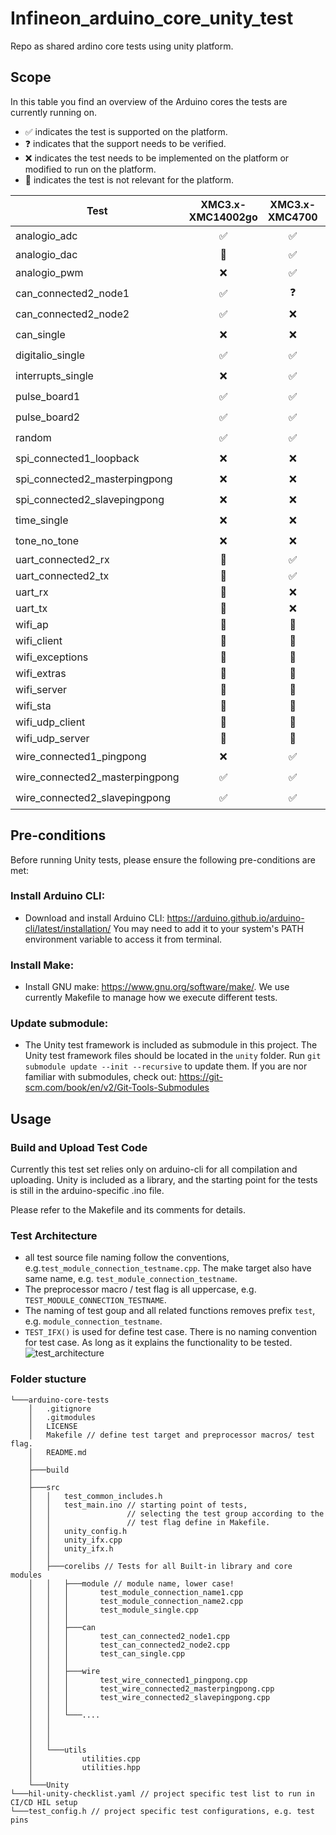 # Infineon_arduino_core_unity_test

Repo as shared ardino core tests using unity platform.

## Scope

In this table you find an overview of the Arduino cores the tests are currently running on.
- :white_check_mark: indicates the test is supported on the platform.
- :question: indicates that the support needs to be verified.
- :x: indicates the test needs to be implemented on the platform or modified to run on the platform.
- :no_entry_sign: indicates the test is not relevant for the platform.

| Test                           |   XMC3.x-XMC14002go |    XMC3.x-XMC4700    |   XMC4.x-XMC14002go  |    XMC4.x-XMC4700    |
|--------------------------------|:--------------------:|:--------------------:|:--------------------:|:--------------------:|
| analogio_adc                   | :white_check_mark:   | :white_check_mark:   |     :question:       |     :question:       |
| analogio_dac                   |   :no_entry_sign:    | :white_check_mark:   |   :no_entry_sign:    |   :no_entry_sign:    |
| analogio_pwm                   |         :x:          | :white_check_mark:   |     :question:       |     :question:       |
| can_connected2_node1           | :white_check_mark:   |     :question:       |     :question:       |     :question:       |
| can_connected2_node2           | :white_check_mark:   |         :x:          |     :question:       |     :question:       |
| can_single                     |         :x:          |         :x:          |     :question:       |     :question:       |
| digitalio_single               | :white_check_mark:   | :white_check_mark:   |     :question:       |     :question:       |
| interrupts_single              |         :x:          | :white_check_mark:   |     :question:       |     :question:       |
| pulse_board1                   | :white_check_mark:   | :white_check_mark:   |     :question:       |     :question:       |
| pulse_board2                   | :white_check_mark:   | :white_check_mark:   |     :question:       |     :question:       |
| random                         | :white_check_mark:   | :white_check_mark:   |     :question:       |     :question:       |
| spi_connected1_loopback        |         :x:          |         :x:          |     :question:       |     :question:       |
| spi_connected2_masterpingpong  |         :x:          |         :x:          |     :question:       |     :question:       |
| spi_connected2_slavepingpong   |         :x:          |         :x:          |     :question:       |     :question:       |
| time_single                    |         :x:          |         :x:          |     :question:       |     :question:       |
| tone_no_tone                   |         :x:          |         :x:          |     :question:       |     :question:       |
| uart_connected2_rx             |   :no_entry_sign:    | :white_check_mark:   |   :no_entry_sign:    |   :no_entry_sign:    |
| uart_connected2_tx             |   :no_entry_sign:    | :white_check_mark:   |   :no_entry_sign:    |   :no_entry_sign:    |
| uart_rx                        |   :no_entry_sign:    |         :x:          |   :no_entry_sign:    |   :no_entry_sign:    |
| uart_tx                        |   :no_entry_sign:    |         :x:          |   :no_entry_sign:    |   :no_entry_sign:    |
| wifi_ap                        |   :no_entry_sign:    |   :no_entry_sign:    |   :no_entry_sign:    |   :no_entry_sign:    |
| wifi_client                    |   :no_entry_sign:    |   :no_entry_sign:    |   :no_entry_sign:    |   :no_entry_sign:    |
| wifi_exceptions                |   :no_entry_sign:    |   :no_entry_sign:    |   :no_entry_sign:    |   :no_entry_sign:    |
| wifi_extras                    |   :no_entry_sign:    |   :no_entry_sign:    |   :no_entry_sign:    |   :no_entry_sign:    |
| wifi_server                    |   :no_entry_sign:    |   :no_entry_sign:    |   :no_entry_sign:    |   :no_entry_sign:    |
| wifi_sta                       |   :no_entry_sign:    |   :no_entry_sign:    |   :no_entry_sign:    |   :no_entry_sign:    |
| wifi_udp_client                |   :no_entry_sign:    |   :no_entry_sign:    |   :no_entry_sign:    |   :no_entry_sign:    |
| wifi_udp_server                |   :no_entry_sign:    |   :no_entry_sign:    |   :no_entry_sign:    |   :no_entry_sign:    |
| wire_connected1_pingpong       |         :x:          | :white_check_mark:   |     :question:       |     :question:       |
| wire_connected2_masterpingpong | :white_check_mark:   | :white_check_mark:   |     :question:       |     :question:       |
| wire_connected2_slavepingpong  | :white_check_mark:   | :white_check_mark:   |     :question:       |     :question:       |

## Pre-conditions
Before running Unity tests, please ensure the following pre-conditions are met:

### Install Arduino CLI:
   - Download and install Arduino CLI: https://arduino.github.io/arduino-cli/latest/installation/
      You may need to add it to your system's PATH environment variable to access it from terminal.
### Install Make:
   - Install GNU make: https://www.gnu.org/software/make/. We use currently Makefile to manage how we execute different tests.
### Update submodule:
   - The Unity test framework is included as submodule in this project. The Unity test framework files should be located in the `unity` folder. Run  `git submodule update --init --recursive` to update them.  If you are nor familiar with submodules, check out: https://git-scm.com/book/en/v2/Git-Tools-Submodules 

## Usage
### Build and Upload Test Code
Currently this test set relies only on arduino-cli for all compilation and uploading. Unity is included as a library, and the starting point for the tests is still in the arduino-specific .ino file.

Please refer to the Makefile and its comments for details.

### Test Architecture
- all test source file naming follow the conventions, e.g.`test_module_connection_testname.cpp`. The make target also have same name, e.g. `test_module_connection_testname`. 
- The preprocessor macro / test flag is all uppercase, e.g. `TEST_MODULE_CONNECTION_TESTNAME`.
- The naming of test goup and all related functions removes prefix `test`, e.g. `module_connection_testname`.
- `TEST_IFX()` is used for define test case. There is no naming convention for test case. As long as it explains the functionality to be tested.
![test_architecture](./assets/test_architecture.svg)


### Folder stucture
```
└───arduino-core-tests
    │   .gitignore
    │   .gitmodules
    │   LICENSE
    │   Makefile // define test target and preprocessor macros/ test flag. 
    │   README.md
    │
    ├───build
    │
    ├───src
    │   │   test_common_includes.h
    │   │   test_main.ino // starting point of tests,
    │   │                 // selecting the test group according to the 
    │   │                 // test flag define in Makefile.
    │   │   unity_config.h
    │   │   unity_ifx.cpp
    │   │   unity_ifx.h
    │   │
    │   ├───corelibs // Tests for all Built-in library and core modules
    │   │   ├───module // module name, lower case!
    │   │   │       test_module_connection_name1.cpp
    │   │   │       test_module_connection_name2.cpp
    │   │   │       test_module_single.cpp
    │   │   │
    │   │   ├───can 
    │   │   │       test_can_connected2_node1.cpp
    │   │   │       test_can_connected2_node2.cpp
    │   │   │       test_can_single.cpp
    │   │   │
    │   │   ├───wire 
    │   │   │       test_wire_connected1_pingpong.cpp
    │   │   │       test_wire_connected2_masterpingpong.cpp
    │   │   │       test_wire_connected2_slavepingpong.cpp
    │   │   │
    │   │   └───....
    │   │           
    │   │    
    │   │
    │   └───utils
    │           utilities.cpp
    │           utilities.hpp
    │
    └───Unity
└───hil-unity-checklist.yaml // project specific test list to run in CI/CD HIL setup
└───test_config.h // project specific test configurations, e.g. test pins
```

